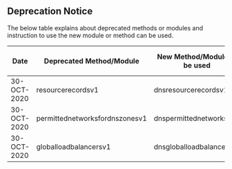 ## Deprecation Notice

The below table explains about deprecated methods or modules and instruction to use the new module or method can be used.

| Date | Deprecated Method/Module | New Method/Module to be used | Deprecated Version | Maintenance Removed Version | Comment |
| ---- | ------------------------ | ------------------------------- | ------------------ | --------------------------- | --- |
| 30-OCT-2020 | resourcerecordsv1 | dnsresourcerecordsv1 | 0.11.0 | TBD | To ease folder navigation |
| 30-OCT-2020 | permittednetworksfordnszonesv1 | dnspermittednetworksv1 | 0.11.0 | TBD | To ease folder navigation |
| 30-OCT-2020 | globalloadbalancersv1 | dnsgloballoadbalancersv1 | 0.11.0 | TBD | To ease folder navigation |